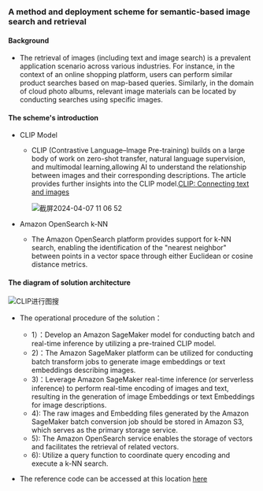 ### A method and deployment scheme for semantic-based image search and retrieval

#### Background
- The retrieval of images (including text and image search) is a prevalent application scenario across various industries. For instance, in the context of an online shopping platform, users can perform similar product searches based on map-based queries. Similarly, in the domain of cloud photo albums, relevant image materials can be located by conducting searches using specific images.

#### The scheme's introduction

- CLIP Model
  - CLIP (Contrastive Language–Image Pre-training) builds on a large body of work on zero-shot transfer, natural language supervision, and multimodal learning,allowing AI to understand the relationship between images and their corresponding descriptions.
    The article provides further insights into the CLIP model.[CLIP: Connecting text and images](https://openai.com/research/clip)
    
    ![截屏2024-04-07 11 06 52](https://github.com/mingyu110/Best-Practice/assets/48540798/e58851d6-cca4-44d3-a46e-c6e24b54243a)

- Amazon OpenSearch k-NN
  - The Amazon OpenSearch platform provides support for k-NN search, enabling the identification of the "nearest neighbor" between points in a vector space through either Euclidean or cosine distance metrics.

#### The diagram of solution architecture
  ![CLIP进行图搜](https://github.com/mingyu110/Best-Practice/assets/48540798/a6c7029a-6504-4b25-92b8-c63acd1d6bd3)

- The operational procedure of the solution：
  - 1）：Develop an Amazon SageMaker model for conducting batch and real-time inference by utilizing a pre-trained CLIP model.
  - 2)：The Amazon SageMaker platform can be utilized for conducting batch transform jobs to generate image embeddings or text embeddings describing images.
  - 3)：Leverage Amazon SageMaker real-time inference (or serverless inference) to perform real-time encoding of images and text, resulting in the generation of image Embeddings or text Embeddings for image descriptions.
  - 4): The raw images and Embedding files generated by the Amazon SageMaker batch conversion job should be stored in Amazon S3, which serves as the primary storage service.
  - 5): The Amazon OpenSearch service enables the storage of vectors and facilitates the retrieval of related vectors.
  - 6): Utilize a query function to coordinate query encoding and execute a k-NN search.

- The reference code can be accessed at this location [here](https://github.com/mingyu110/Best-Practice/blob/main/Data%26AI/CLIP%20with%20Opensearch.ipynb)

